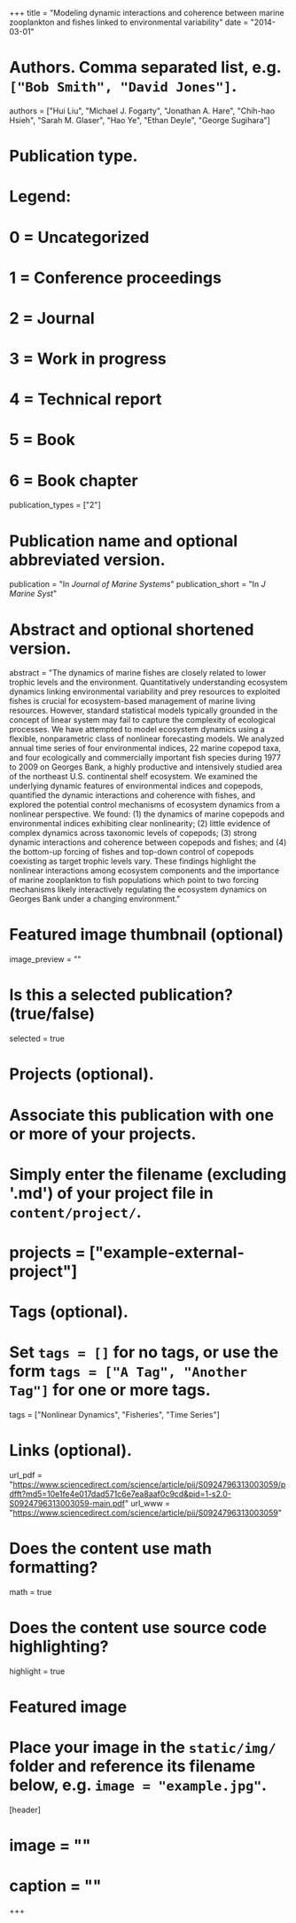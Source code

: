 +++
title = "Modeling dynamic interactions and coherence between marine zooplankton and fishes linked to environmental variability"
date = "2014-03-01"

# Authors. Comma separated list, e.g. `["Bob Smith", "David Jones"]`.
authors = ["Hui Liu", "Michael J. Fogarty", "Jonathan A. Hare", "Chih-hao Hsieh", "Sarah M. Glaser", "Hao Ye", "Ethan Deyle", "George Sugihara"]

# Publication type.
# Legend:
# 0 = Uncategorized
# 1 = Conference proceedings
# 2 = Journal
# 3 = Work in progress
# 4 = Technical report
# 5 = Book
# 6 = Book chapter
publication_types = ["2"]

# Publication name and optional abbreviated version.
publication = "In *Journal of Marine Systems*"
publication_short = "In *J Marine Syst*"

# Abstract and optional shortened version.
abstract = "The dynamics of marine fishes are closely related to lower trophic levels and the environment. Quantitatively understanding ecosystem dynamics linking environmental variability and prey resources to exploited fishes is crucial for ecosystem-based management of marine living resources. However, standard statistical models typically grounded in the concept of linear system may fail to capture the complexity of ecological processes. We have attempted to model ecosystem dynamics using a flexible, nonparametric class of nonlinear forecasting models. We analyzed annual time series of four environmental indices, 22 marine copepod taxa, and four ecologically and commercially important fish species during 1977 to 2009 on Georges Bank, a highly productive and intensively studied area of the northeast U.S. continental shelf ecosystem. We examined the underlying dynamic features of environmental indices and copepods, quantified the dynamic interactions and coherence with fishes, and explored the potential control mechanisms of ecosystem dynamics from a nonlinear perspective. We found: (1) the dynamics of marine copepods and environmental indices exhibiting clear nonlinearity; (2) little evidence of complex dynamics across taxonomic levels of copepods; (3) strong dynamic interactions and coherence between copepods and fishes; and (4) the bottom-up forcing of fishes and top-down control of copepods coexisting as target trophic levels vary. These findings highlight the nonlinear interactions among ecosystem components and the importance of marine zooplankton to fish populations which point to two forcing mechanisms likely interactively regulating the ecosystem dynamics on Georges Bank under a changing environment."

# Featured image thumbnail (optional)
image_preview = ""

# Is this a selected publication? (true/false)
selected = true

# Projects (optional).
#   Associate this publication with one or more of your projects.
#   Simply enter the filename (excluding '.md') of your project file in `content/project/`.
# projects = ["example-external-project"]

# Tags (optional).
#   Set `tags = []` for no tags, or use the form `tags = ["A Tag", "Another Tag"]` for one or more tags.
tags = ["Nonlinear Dynamics", "Fisheries", "Time Series"]

# Links (optional).
url_pdf = "https://www.sciencedirect.com/science/article/pii/S0924796313003059/pdfft?md5=10e1fe4e017dad571c6e7ea8aaf0c9cd&pid=1-s2.0-S0924796313003059-main.pdf"
url_www = "https://www.sciencedirect.com/science/article/pii/S0924796313003059"

# Does the content use math formatting?
math = true

# Does the content use source code highlighting?
highlight = true

# Featured image
# Place your image in the `static/img/` folder and reference its filename below, e.g. `image = "example.jpg"`.
[header]
# image = ""
# caption = ""

+++
